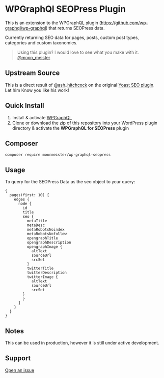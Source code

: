 # WPGraphQl SEOPress Plugin

This is an extension to the WPGraphQL plugin (https://github.com/wp-graphql/wp-graphql) that returns SEOPress data.

Currently returning SEO data for pages, posts, custom post types, categories and custom taxonomies.

> Using this plugin? I would love to see what you make with it. [@moon_meister](https://twitter.com/moon_meister)

## Upstream Source

This is a direct result of [@ash_hitchcock](https://twitter.com/ash_hitchcock) on the original [Yoast SEO plugin](https://github.com/ashhitch/wp-graphql-yoast-seo). Let him Know you like his work!

## Quick Install

1. Install & activate [WPGraphQL](https://www.wpgraphql.com/)
2. Clone or download the zip of this repository into your WordPress plugin directory & activate the **WPGraphQL for SEOPress** plugin

## Composer

```
composer require moonmeister/wp-graphql-seopress
```

## Usage

To query for the SEOPress Data as the seo object to your query:

```
{
  pages(first: 10) {
    edges {
      node {
        id
        title
        seo {
          metaTitle
          metaDesc
          metaRobotsNoindex
          metaRobotsNofollow
          opengraphTitle
          opengraphDescription
          opengraphImage {
            altText
            sourceUrl
            srcSet
          }
          twitterTitle
          twitterDescription
          twitterImage {
            altText
            sourceUrl
            srcSet
        }
        }
      }
    }
  }
}

```

## Notes

This can be used in production, however it is still under active development.

## Support

[Open an issue](https://github.com/moonmeister/wp-graphql-seopress/issues)
